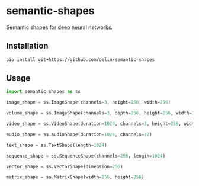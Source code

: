 # semantic-shapes

Semantic shapes for deep neural networks.

Installation 
------------

```sh
pip install git+https://github.com/oelin/semantic-shapes
```

Usage
-----

```python
import semantic_shapes as ss

image_shape = ss.ImageShape(channels=3, height=256, width=256)

volume_shape = ss.ImageShape(channels=3, depth=256, height=256, width=256)

video_shape = ss.VideoShape(duration=1024, channels=3, height=256, width=256)

audio_shape = ss.AudioShape(duration=1024, channels=32)

text_shape = ss.TextShape(length=1024)

sequence_shape = ss.SequenceShape(channels=256, length=1024)

vector_shape = ss.VectorShape(dimension=256)

matrix_shape = ss.MatrixShape(width=256, height=256)
```
